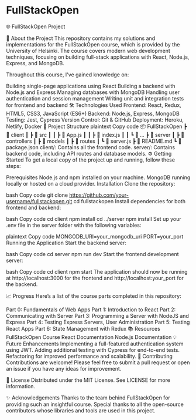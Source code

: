 # FullStackOpen

🌐 FullStackOpen Project

🚀 About the Project
This repository contains my solutions and implementations for the FullStackOpen course, which is provided by the University of Helsinki. The course covers modern web development techniques, focusing on building full-stack applications with React, Node.js, Express, and MongoDB.

Throughout this course, I've gained knowledge on:

Building single-page applications using React
Building a backend with Node.js and Express
Managing databases with MongoDB
Handling user authentication and session management
Writing unit and integration tests for frontend and backend
🛠️ Technologies Used
Frontend: React, Redux, HTML5, CSS3, JavaScript (ES6+)
Backend: Node.js, Express, MongoDB
Testing: Jest, Cypress
Version Control: Git & GitHub
Deployment: Heroku, Netlify, Docker
📂 Project Structure
plaintext
Copy code
📦 FullStackOpen
 ┣ 📂 client
 ┃ ┣ 📂 src
 ┃ ┃ ┣ 📜 App.js
 ┃ ┃ ┣ 📜 index.js
 ┃ ┃ ┗ 📜 ...
 ┣ 📂 server
 ┃ ┣ 📂 controllers
 ┃ ┣ 📂 models
 ┃ ┣ 📂 routes
 ┃ ┗ 📜 server.js
 ┣ 📜 README.md
 ┗ 📜 package.json
client/: Contains all the frontend code.
server/: Contains backend code, including API routes and database models.
⚙️ Getting Started
To get a local copy of the project up and running, follow these steps:

Prerequisites
Node.js and npm installed on your machine.
MongoDB running locally or hosted on a cloud provider.
Installation
Clone the repository:

bash
Copy code
git clone https://github.com/your-username/fullstackopen.git
cd fullstackopen
Install dependencies for both frontend and backend:

bash
Copy code
cd client
npm install
cd ../server
npm install
Set up your .env file in the server folder with the following variables:

plaintext
Copy code
MONGODB_URI=your_mongodb_uri
PORT=your_port
Running the Application
Start the backend server:

bash
Copy code
cd server
npm run dev
Start the frontend development server:

bash
Copy code
cd client
npm start
The application should now be running at http://localhost:3000 for the frontend and http://localhost:your_port for the backend.

📈 Progress
Here’s a list of the course parts completed in this repository:

 Part 0: Fundamentals of Web Apps
 Part 1: Introduction to React
 Part 2: Communicating with Server
 Part 3: Programming a Server with NodeJS and Express
 Part 4: Testing Express Servers, User Administration
 Part 5: Testing React Apps
 Part 6: State Management with Redux
📚 Resources
FullStackOpen Course
React Documentation
Node.js Documentation
💡 Future Enhancements
Implementing a full-featured authentication system using JWT.
Adding additional testing with Cypress for end-to-end tests.
Refactoring for improved performance and scalability.
🤝 Contributing
Contributions are welcome! Please feel free to submit a pull request or open an issue if you have any ideas for improvement.

📝 License
Distributed under the MIT License. See LICENSE for more information.

✨ Acknowledgements
Thanks to the team behind FullStackOpen for providing such an insightful course.
Special thanks to all the open-source contributors whose libraries and tools are used in this project.
